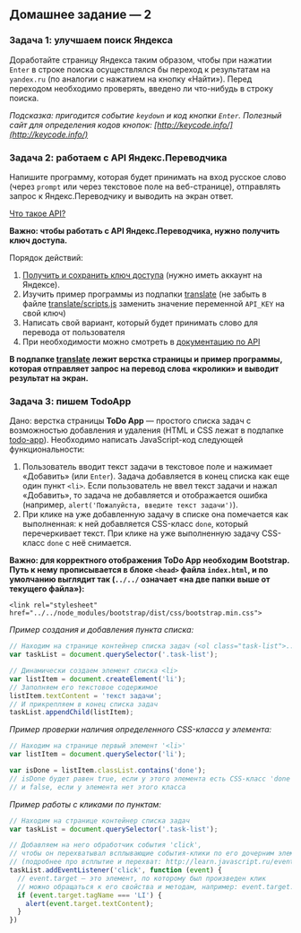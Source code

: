 ## Домашнее задание — 2

### Задача 1: улучшаем поиск Яндекса
Доработайте страницу Яндекса таким образом, чтобы при нажатии `Enter` в строке поиска осуществлялся бы переход к результатам на `yandex.ru` (по аналогии с нажатием на кнопку «Найти»). Перед переходом необходимо проверять, введено ли что-нибудь в строку поиска.

*Подсказка: пригодится событие `keydown` и код кнопки `Enter`. Полезный сайт для определения кодов кнопок: [http://keycode.info/](http://keycode.info/)*

### Задача 2: работаем с API Яндекс.Переводчика
Напишите программу, которая будет принимать на вход русское слово (через `prompt` или через текстовое поле на веб-странице), отправлять запрос к Яндекс.Переводчику и выводить на экран ответ.

[Что такое API?](https://mkdev.me/posts/chto-takoe-api-v-veb-prilozheniyah-i-zachem-on-nuzhen)

**Важно: чтобы работать с API Яндекс.Переводчика, нужно получить ключ доступа.**

Порядок действий:

1. [Получить и сохранить ключ доступа](https://tech.yandex.ru/keys/get/?service=trnsl) (нужно иметь аккаунт на Яндексе).
2. Изучить пример программы из подпапки [translate](translate/) (не забыть в файле [translate/scripts.js](translate/scripts.js) заменить значение переменной `API_KEY` на свой ключ)
3. Написать свой вариант, который будет принимать слово для перевода от пользователя
4. При необходимости можно смотреть в [документацию по API](https://tech.yandex.ru/translate/doc/dg/reference/translate-docpage/)

**В подпапке [translate](translate/) лежит верстка страницы и пример программы, которая отправляет запрос на перевод слова «кролики» и выводит результат на экран.**

### Задача 3: пишем TodoApp
Дано: верстка страницы **ToDo App** — простого списка задач с возможностью добавления и удаления (HTML и CSS лежат в подпапке [todo-app](todo-app/)). Необходимо написать JavaScript-код следующей функциональности:

1. Пользователь вводит текст задачи в текстовое поле и нажимает «Добавить» (или `Enter`). Задача добавляется в конец списка как еще один пункт `<li>`. Если пользователь не ввел текст задачи и нажал «Добавить», то задача не добавляется и отображается ошибка (например, `alert('Пожалуйста, введите текст задачи')`).
2. При клике на уже добавленную задачу в списке она помечается как выполненная: к ней добавляется CSS-класс `done`, который перечеркивает текст. При клике на уже выполненную задачу CSS-класс `done` с неё снимается.

**Важно: для корректного отображения ToDo App необходим Bootstrap. Путь к нему прописывается в блоке `<head>` файла `index.html`, и по умолчанию выглядит так (`../../` означает «на две папки выше от текущего файла»):**
```
<link rel="stylesheet" href="../../node_modules/bootstrap/dist/css/bootstrap.min.css">
```

*Пример создания и добавления пункта списка:*
```js
// Находим на странице контейнер списка задач (<ol class="task-list">...</ol>)
var taskList = document.querySelector('.task-list');

// Динамически создаем элемент списка <li>
var listItem = document.createElement('li');
// Заполняем его текстовое содержимое
listItem.textContent = 'текст задачи';
// И прикрепляем в конец списка задач
taskList.appendChild(listItem);
```

*Пример проверки наличия определенного CSS-класса у элемента:*
```js
// Находим на странице первый элемент '<li>'
var listItem = document.querySelector('li');

var isDone = listItem.classList.contains('done');
// isDone будет равен true, если у этого элемента есть CSS-класс 'done',
// и false, если у элемента нет этого класса
```

*Пример работы с кликами по пунктам:*
```js
// Находим на странице контейнер списка задач
var taskList = document.querySelector('.task-list');

// Добавляем на него обработчик события 'click',
// чтобы он перехватывал всплывающие события-клики по его дочерним элементам
// (подробнее про всплытие и перехват: http://learn.javascript.ru/event-bubbling)
taskList.addEventListener('click', function (event) {
  // event.target — это элемент, по которому был произведен клик
  // можно обращаться к его свойства и методам, например: event.target.classList
  if (event.target.tagName === 'LI') {
    alert(event.target.textContent);
  }
})
```
